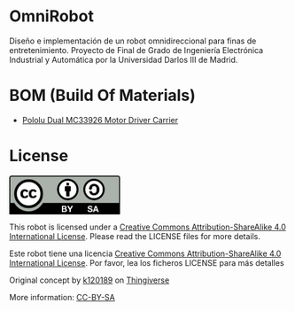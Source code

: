 # OmniRobot
Diseño e implementación de un robot omnidireccional para finas de entretenimiento. Proyecto de Final de Grado de Ingeniería Electrónica Industrial y Automática por la Universidad Darlos III de Madrid. 

# BOM (Build Of Materials)

* [Pololu Dual MC33926 Motor Driver Carrier](https://www.pololu.com/product/1213)


# License 

<img src="images/by-sa.png" width="200" align = "center">

This robot is licensed under a [Creative Commons Attribution-ShareAlike 4.0 International License](http://creativecommons.org/licenses/by-sa/4.0/). Please read the LICENSE files for more details.

Este robot tiene una licencia [Creative Commons Attribution-ShareAlike 4.0 International License](http://creativecommons.org/licenses/by-sa/4.0/). Por favor, lea los ficheros LICENSE para más detalles

Original concept by [k120189](http://www.thingiverse.com/k120189/about) on [Thingiverse](http://www.thingiverse.com/thing:43708)

More information: [CC-BY-SA](https://github.com/GioSunrider/OmniRobot/blob/master/LICENSE)

